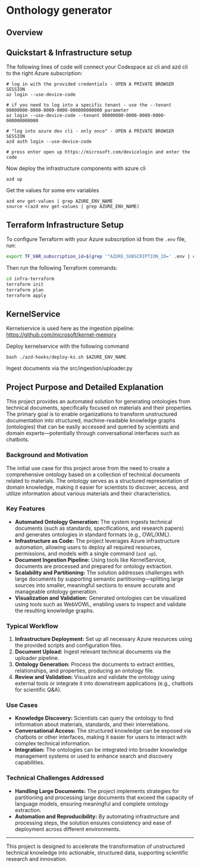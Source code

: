 # Onthology generator

## Overview

## Quickstart & Infrastructure setup

The following lines of code will connect your Codespace az cli and azd cli to the right Azure subscription:

```
# log in with the provided credentials - OPEN A PRIVATE BROWSER SESSION
az login --use-device-code

# if you need to log into a specific tenant - use the --tenant 00000000-0000-0000-0000-000000000000 parameter
az login --use-device-code --tenant 00000000-0000-0000-0000-000000000000 

# "log into azure dev cli - only once" - OPEN A PRIVATE BROWSER SESSION
azd auth login --use-device-code

# press enter open up https://microsoft.com/devicelogin and enter the code

```

Now deploy the infrastructure components with azure cli

```
azd up
```

Get the values for some env variables
```
azd env get-values | grep AZURE_ENV_NAME
source <(azd env get-values | grep AZURE_ENV_NAME)
```

## Terraform Infrastructure Setup

To configure Terraform with your Azure subscription id from the `.env` file, run:

```bash
export TF_VAR_subscription_id=$(grep '^AZURE_SUBSCRIPTION_ID=' .env | cut -d '=' -f2- | tr -d '"')
```

Then run the following Terraform commands:

```bash
cd infra-terraform
terraform init
terraform plan
terraform apply
```
## KernelService


Kernelservice is used here as the ingestion pipeline:
https://github.com/microsoft/kernel-memory


Deploy kernelservice with the following command
```
bash ./azd-hooks/deploy-ks.sh $AZURE_ENV_NAME
```

Ingest documents via the src/ingestion/uploader.py
## Project Purpose and Detailed Explanation

This project provides an automated solution for generating ontologies from technical documents, specifically focused on materials and their properties. The primary goal is to enable organizations to transform unstructured documentation into structured, machine-readable knowledge graphs (ontologies) that can be easily accessed and queried by scientists and domain experts—potentially through conversational interfaces such as chatbots.

### Background and Motivation

The initial use case for this project arose from the need to create a comprehensive ontology based on a collection of technical documents related to materials. The ontology serves as a structured representation of domain knowledge, making it easier for scientists to discover, access, and utilize information about various materials and their characteristics.

### Key Features

- **Automated Ontology Generation:** The system ingests technical documents (such as standards, specifications, and research papers) and generates ontologies in standard formats (e.g., OWL/XML).
- **Infrastructure as Code:** The project leverages Azure infrastructure automation, allowing users to deploy all required resources, permissions, and models with a single command (`azd up`).
- **Document Ingestion Pipeline:** Using tools like KernelService, documents are processed and prepared for ontology extraction.
- **Scalability and Partitioning:** The solution addresses challenges with large documents by supporting semantic partitioning—splitting large sources into smaller, meaningful sections to ensure accurate and manageable ontology generation.
- **Visualization and Validation:** Generated ontologies can be visualized using tools such as WebVOWL, enabling users to inspect and validate the resulting knowledge graphs.

### Typical Workflow

1. **Infrastructure Deployment:** Set up all necessary Azure resources using the provided scripts and configuration files.
2. **Document Upload:** Ingest relevant technical documents via the uploader pipeline.
3. **Ontology Generation:** Process the documents to extract entities, relationships, and properties, producing an ontology file.
4. **Review and Validation:** Visualize and validate the ontology using external tools or integrate it into downstream applications (e.g., chatbots for scientific Q&A).

### Use Cases

- **Knowledge Discovery:** Scientists can query the ontology to find information about materials, standards, and their interrelations.
- **Conversational Access:** The structured knowledge can be exposed via chatbots or other interfaces, making it easier for users to interact with complex technical information.
- **Integration:** The ontologies can be integrated into broader knowledge management systems or used to enhance search and discovery capabilities.

### Technical Challenges Addressed

- **Handling Large Documents:** The project implements strategies for partitioning and processing large documents that exceed the capacity of language models, ensuring meaningful and complete ontology extraction.
- **Automation and Reproducibility:** By automating infrastructure and processing steps, the solution ensures consistency and ease of deployment across different environments.

---

This project is designed to accelerate the transformation of unstructured technical knowledge into actionable, structured data, supporting scientific research and innovation.